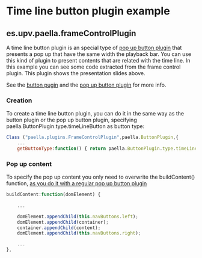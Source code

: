 ---
---

# Time line button plugin example

## es.upv.paella.frameControlPlugin

A time line button plugin is an special type of [pop up button plugin](popup_plugin.md) that
presents a pop up that have the same width the playback bar. You can use this kind of plugin
to present contents that are related with the time line. In this example you can see some code
extracted from the frame control plugin. This plugin shows the presentation slides above.

See the [button pugin](button_plugin.md) and the [pop up button plugin](popup_plugin.md) for more
info.

### Creation

To create a time line button plugin, you can do it in the same way as the button plugin or the
pop up button plugin, specifying paella.ButtonPlugin.type.timeLineButton as button type:

```javascript
Class ("paella.plugins.FrameControlPlugin",paella.ButtonPlugin,{
	...
	getButtonType:function() { return paella.ButtonPlugin.type.timeLineButton; },
```

### Pop up content

To specify the pop up content you only need to overwrite the buildContent() function,
[as you do it with a regular pop up button plugin](popup_plugin.md)

```javascript
buildContent:function(domElement) {
	
	...

	domElement.appendChild(this.navButtons.left);
	domElement.appendChild(container);
	container.appendChild(content);
	domElement.appendChild(this.navButtons.right);

	...
},
```
